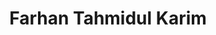 ---
order: 30

title: "Farhan Tahmidul Karim"

draft: false

bg_image: "images/backgrounds/page-title.jpg"

image: "images/executives/farhan-tahmid.webp"

designation: "Publicity Committee Chair"

contact:
  # contact item loop
  - name : "farhan.tahmid999@gmail.com"
    icon : "ti-email" # icon pack : https://themify.me/themify-icons
    link : "farhan.tahmid999@gmail.com"

  # contact item loop
  - name : "Farhan Tahmidul Karim"
    icon : "ti-facebook" # icon pack : https://themify.me/themify-icons
    link : "#"

  # contact item loop
  - name : "IEEE ID: "
    icon : "ti-world" # icon pack : https://themify.me/themify-icons
    link : "#"

# type
type: "executives"
---